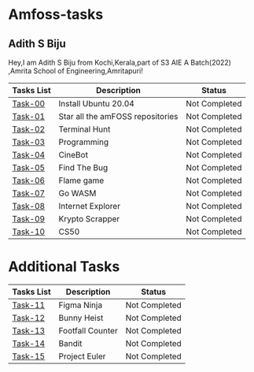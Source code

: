 # Amfoss-tasks

##  Adith S Biju
Hey,I am Adith S Biju from Kochi,Kerala,part of S3 AIE A Batch(2022) ,Amrita School of Engineering,Amritapuri!

**Tasks List**|**Description**|**Status**
--------------|---------------|---------------
[Task-00](https://github.com/vaynefr/amfoss-tasks/tree/main/Task-00)|Install Ubuntu 20.04|Not Completed
[Task-01](https://github.com/vaynefr/amfoss-tasks/tree/main/Task-01)|Star all the amFOSS repositories|Not Completed
[Task-02](https://github.com/vaynefr/amfoss-tasks/tree/main/Task-02)|Terminal Hunt|Not Completed
[Task-03]()|Programming|Not Completed
[Task-04]()|CineBot|Not Completed
[Task-05]()|Find The Bug|Not Completed
[Task-06]()|Flame game|Not Completed
[Task-07]()|Go WASM|Not Completed
[Task-08]()|Internet Explorer|Not Completed
[Task-09]()|Krypto Scrapper|Not Completed
[Task-10]()|CS50|Not Completed

# Additional Tasks

**Tasks List**|**Description**|**Status**
--------------|---------------|---------------
[Task-11]()|Figma Ninja|Not Completed
[Task-12]()|Bunny Heist|Not Completed
[Task-13]()|Footfall Counter|Not Completed
[Task-14]()|Bandit|Not Completed
[Task-15]()|Project Euler|Not Completed

